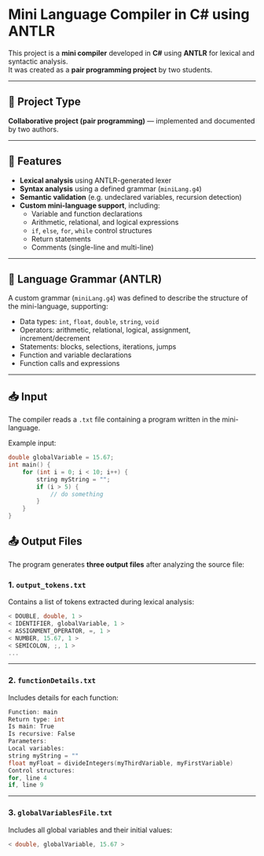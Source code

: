 # Mini Language Compiler in C# using ANTLR

This project is a **mini compiler** developed in **C#** using **ANTLR** for lexical and syntactic analysis.  
It was created as a **pair programming project** by two students.

---

## 👥 Project Type

**Collaborative project (pair programming)** — implemented and documented by two authors.

---

## 📌 Features

- **Lexical analysis** using ANTLR-generated lexer
- **Syntax analysis** using a defined grammar (`miniLang.g4`)
- **Semantic validation** (e.g. undeclared variables, recursion detection)
- **Custom mini-language support**, including:
  - Variable and function declarations
  - Arithmetic, relational, and logical expressions
  - `if`, `else`, `for`, `while` control structures
  - Return statements
  - Comments (single-line and multi-line)

---

## 🧠 Language Grammar (ANTLR)

A custom grammar (`miniLang.g4`) was defined to describe the structure of the mini-language, supporting:

- Data types: `int`, `float`, `double`, `string`, `void`
- Operators: arithmetic, relational, logical, assignment, increment/decrement
- Statements: blocks, selections, iterations, jumps
- Function and variable declarations
- Function calls and expressions

---

## 📥 Input

The compiler reads a `.txt` file containing a program written in the mini-language.

Example input:
```c
double globalVariable = 15.67;
int main() {
    for (int i = 0; i < 10; i++) {
        string myString = "";
        if (i > 5) {
            // do something
        }
    }
}
```
## 📤 Output Files

The program generates **three output files** after analyzing the source file:

### 1. `output_tokens.txt`

Contains a list of tokens extracted during lexical analysis:
```c
< DOUBLE, double, 1 >
< IDENTIFIER, globalVariable, 1 >
< ASSIGNMENT_OPERATOR, =, 1 >
< NUMBER, 15.67, 1 >
< SEMICOLON, ;, 1 >
...
```

---

### 2. `functionDetails.txt`

Includes details for each function:

```c
Function: main
Return type: int
Is main: True
Is recursive: False
Parameters:
Local variables:
string myString = ""
float myFloat = divideIntegers(myThirdVariable, myFirstVariable)
Control structures:
for, line 4
if, line 9
```

---

### 3. `globalVariablesFile.txt`

Includes all global variables and their initial values:
```c
< double, globalVariable, 15.67 >
```
